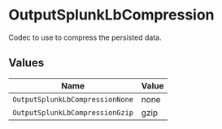 # OutputSplunkLbCompression

Codec to use to compress the persisted data.


## Values

| Name                            | Value                           |
| ------------------------------- | ------------------------------- |
| `OutputSplunkLbCompressionNone` | none                            |
| `OutputSplunkLbCompressionGzip` | gzip                            |